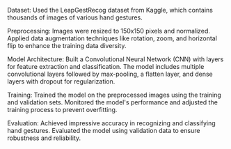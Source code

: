 Dataset:
Used the LeapGestRecog dataset from Kaggle, which contains thousands of images of various hand gestures.

Preprocessing:
Images were resized to 150x150 pixels and normalized.
Applied data augmentation techniques like rotation, zoom, and horizontal flip to enhance the training data diversity.

Model Architecture:
Built a Convolutional Neural Network (CNN) with layers for feature extraction and classification.
The model includes multiple convolutional layers followed by max-pooling, a flatten layer, and dense layers with dropout for regularization.

Training:
Trained the model on the preprocessed images using the training and validation sets.
Monitored the model's performance and adjusted the training process to prevent overfitting.

Evaluation:
Achieved impressive accuracy in recognizing and classifying hand gestures.
Evaluated the model using validation data to ensure robustness and reliability.
